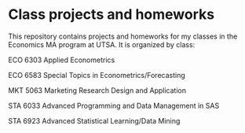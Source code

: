 # Class projects and homeworks
This repository contains projects and homeworks for my classes in the Economics MA program at UTSA. It is organized by class:

ECO 6303 Applied Econometrics	 

ECO 6583 Special Topics in Econometrics/Forecasting	

MKT 5063 Marketing Research Design and Application

STA 6033 Advanced Programming and Data Management in SAS	

STA 6923 Advanced Statistical Learning/Data Mining

